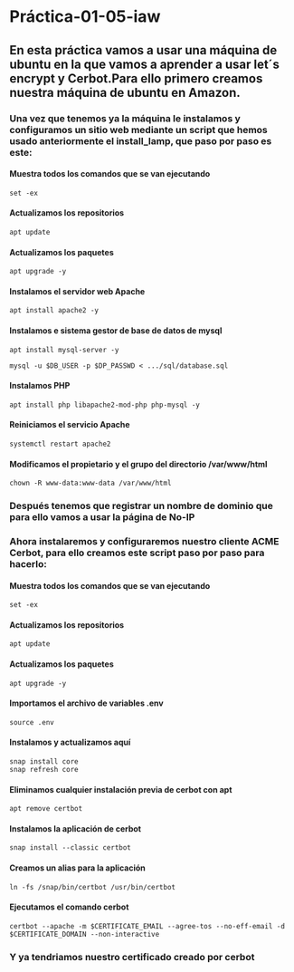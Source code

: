 # Práctica-01-05-iaw
## En esta práctica vamos a usar una máquina de ubuntu en la que vamos a aprender a usar let´s encrypt y Cerbot.Para ello primero creamos nuestra máquina de ubuntu en Amazon.

### Una vez que tenemos ya la máquina le instalamos y configuramos un sitio web mediante un script que hemos usado anteriormente el install_lamp, que paso por paso es este:

#### Muestra todos los comandos que se van ejecutando
~~~
set -ex
~~~
#### Actualizamos los repositorios
~~~
apt update
~~~
#### Actualizamos los paquetes
~~~
apt upgrade -y
~~~
#### Instalamos el servidor web Apache
~~~
apt install apache2 -y
~~~
#### Instalamos e sistema gestor de base de datos de mysql
~~~
apt install mysql-server -y
~~~
~~~
mysql -u $DB_USER -p $DP_PASSWD < .../sql/database.sql
~~~
#### Instalamos  PHP
~~~
apt install php libapache2-mod-php php-mysql -y
~~~
#### Reiniciamos el servicio Apache
~~~
systemctl restart apache2
~~~
#### Modificamos el propietario y el grupo del directorio /var/www/html
~~~
chown -R www-data:www-data /var/www/html
~~~
### Después tenemos que registrar un nombre de dominio que para ello vamos a usar la página de No-IP

### Ahora instalaremos y configuraremos nuestro cliente ACME Cerbot, para ello creamos este script paso por paso para hacerlo:

#### Muestra todos los comandos que se van ejecutando 
~~~
set -ex
~~~
#### Actualizamos los repositorios 
~~~
apt update 
~~~
#### Actualizamos los paquetes 
~~~
apt upgrade -y
~~~
#### Importamos el archivo de variables .env
~~~
source .env
~~~
#### Instalamos y actualizamos aquí 
~~~
snap install core 
snap refresh core
~~~
#### Eliminamos cualquier instalación previa de cerbot con apt
~~~
apt remove certbot
~~~
#### Instalamos la aplicación de cerbot 
~~~
snap install --classic certbot 
~~~
#### Creamos un alias para la aplicación 
~~~
ln -fs /snap/bin/certbot /usr/bin/certbot
~~~
#### Ejecutamos el comando cerbot 
~~~
certbot --apache -m $CERTIFICATE_EMAIL --agree-tos --no-eff-email -d $CERTIFICATE_DOMAIN --non-interactive
~~~
### Y ya tendriamos nuestro certificado creado por cerbot

